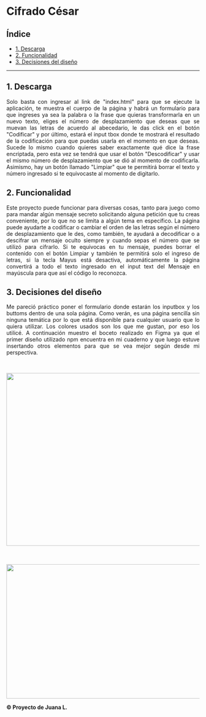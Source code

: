 # Cifrado César

## Índice

* [1. Descarga](#1-descarga)
* [2. Funcionalidad](#2-funcionalidad)
* <a href="https://github.com/Juana-89/LIM017-cipher/blob/main/README.md#3-decisiones-del-dise%C3%B1o"> 3. Decisiones del diseño</a>

***
<div align = "justify">

## 1. Descarga

Solo basta con ingresar al link de "index.html" para que se ejecute la aplicación, te muestra el cuerpo de la página y habrá un formulario para que ingreses ya sea la palabra o la frase que quieras transformarla en un nuevo texto, eliges el número de desplazamiento que deseas que se muevan las letras de acuerdo al abecedario, le das click en el botón "Codificar" y por último, estará el input tbox donde te mostrará el resultado de la codificación para que puedas usarla en el momento en que deseas. Sucede lo mismo cuando quieres saber exactamente qué dice la frase encriptada, pero esta vez se tendrá que usar el botón "Descodificar" y usar el mismo número de desplazamiento que se dió al momento de codificarla.
Asimismo, hay un botón llamado "Limpiar" que te permitirá borrar el texto y número ingresado si te equivocaste al momento de digitarlo.


## 2. Funcionalidad

Este proyecto puede funcionar para diversas cosas, tanto para juego como para mandar algún mensaje secreto solicitando alguna petición que tu creas conveniente, por lo que no se limita a algún tema en específico. La página puede ayudarte a codificar o cambiar el orden de las letras según el número de desplazamiento que le des, como también, te ayudará a decodificar o a descifrar un mensaje oculto siempre y cuando sepas el número que se utilizó para cifrarlo. Si te equivocas en tu mensaje, puedes borrar el contenido con el botón Limpiar y también te permitirá solo el ingreso de letras, si la tecla Mayus está desactiva, automáticamente la página convertirá a todo el texto ingresado en el input text del Mensaje en mayúscula para que así el código lo reconozca.


## 3. Decisiones del diseño

Me pareció práctico poner el formulario donde estarán los inputbox y los buttoms dentro de una sola página. Como verán, es una página sencilla sin ninguna temática por lo que está disponible para cualquier usuario que lo quiera utilizar. Los colores usados son los que me gustan, por eso los utilicé. A continuación muestro el boceto realizado en Figma ya que el primer diseño utilizado npm encuentra en mi cuaderno y que luego estuve insertando otros elementos para que se vea mejor según desde mi perspectiva.

[//]: # " ![Optional Text](https://i.ibb.co/6mf4S6g/image1.png"
[//]: # "![Optional Text](https://i.ibb.co/kX3dVgV/image2.png)"

</br>
<p align=center><img src=https://i.ibb.co/j3kH0HX/image1.png width="580px" height="450px"></center><br><br><br>
<p align=center><img src="https://i.ibb.co/kX3dVgV/image2.png" width="580px" height="350px"></center><br>
</div>
<b>© Proyecto de Juana L.</b>
